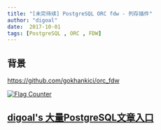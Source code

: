 ```yaml
---
title: "[未完待续] PostgreSQL ORC fdw - 列存插件"
author: "digoal"
date:  2017-10-01
tags: [PostgreSQL , ORC , FDW]
---
```

## 背景    
    
https://github.com/gokhankici/orc_fdw   
  
<a rel="nofollow" href="http://info.flagcounter.com/h9V1"  ><img src="http://s03.flagcounter.com/count/h9V1/bg_FFFFFF/txt_000000/border_CCCCCC/columns_2/maxflags_12/viewers_0/labels_0/pageviews_0/flags_0/"  alt="Flag Counter"  border="0"  ></a>  
  
  
  
  
  
  
## [digoal's 大量PostgreSQL文章入口](https://github.com/digoal/blog/blob/master/README.md "22709685feb7cab07d30f30387f0a9ae")
  
